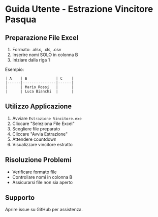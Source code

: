 # Guida Utente - Estrazione Vincitore Pasqua

## Preparazione File Excel

1. Formato: .xlsx, .xls, .csv
2. Inserire nomi SOLO in colonna B
3. Iniziare dalla riga 1

Esempio:
```
| A    | B             | C    |
|------|---------------|------|
|      | Mario Rossi   |      |
|      | Luca Bianchi  |      |
```

## Utilizzo Applicazione

1. Avviare `Estrazione Vincitore.exe`
2. Cliccare "Seleziona File Excel"
3. Scegliere file preparato
4. Cliccare "Avvia Estrazione"
5. Attendere countdown
6. Visualizzare vincitore estratto

## Risoluzione Problemi

- Verificare formato file
- Controllare nomi in colonna B
- Assicurarsi file non sia aperto

## Supporto

Aprire issue su GitHub per assistenza.
